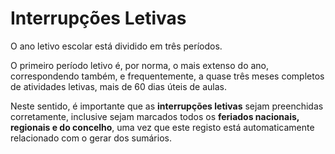 ﻿# Interrupções Letivas


O ano letivo escolar está dividido em três períodos.

O primeiro período letivo é, por norma, o mais extenso do ano, correspondendo também, e frequentemente, a quase três meses completos de atividades letivas, mais de 60 dias úteis de aulas.

Neste sentido, é importante que as **interrupções letivas** sejam preenchidas corretamente, inclusive sejam marcados todos os **feriados nacionais, regionais e do concelho**, uma vez que este registo está automaticamente relacionado com o gerar dos sumários.